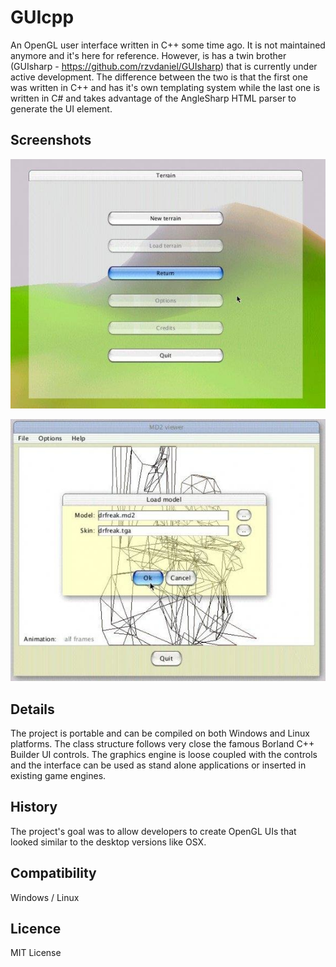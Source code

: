 # GUIcpp
An OpenGL user interface written in C++ some time ago. It is not maintained anymore and it's here for reference. However, is has a twin brother (GUIsharp - https://github.com/rzvdaniel/GUIsharp) that is currently under active development. The difference between the two is that the first one was written in C++ and has it's own templating system while the last one is written in C# and takes advantage of the AngleSharp HTML parser to generate the UI element.

## Screenshots
![Screenshot 01](/screenshots/01.jpeg?raw=true "Aqua look 01")

![Screenshot 02](/screenshots/02.jpeg?raw=true "Aqua look 02")

## Details
The project is portable and can be compiled on both Windows and Linux platforms. The class structure follows very close the famous Borland C++ Builder UI controls. The graphics engine is loose coupled with the controls and the interface can be used as stand alone applications or inserted in existing game engines.

## History
The project's goal was to allow developers to create OpenGL UIs that looked similar to the desktop versions like OSX.

## Compatibility
Windows / Linux

## Licence
MIT License
